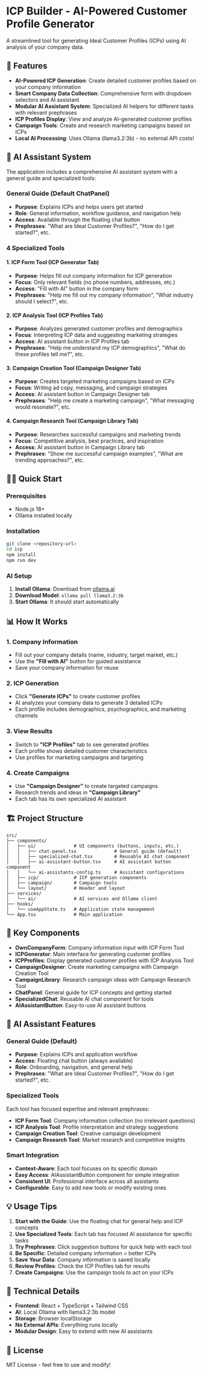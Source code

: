 # ICP Builder - AI-Powered Customer Profile Generator

A streamlined tool for generating Ideal Customer Profiles (ICPs) using AI analysis of your company data.

## 🚀 Features

- **AI-Powered ICP Generation**: Create detailed customer profiles based on your company information
- **Smart Company Data Collection**: Comprehensive form with dropdown selectors and AI assistant
- **Modular AI Assistant System**: Specialized AI helpers for different tasks with relevant prephrases
- **ICP Profiles Display**: View and analyze AI-generated customer profiles
- **Campaign Tools**: Create and research marketing campaigns based on ICPs
- **Local AI Processing**: Uses Ollama (llama3.2:3b) - no external API costs!

## 🤖 AI Assistant System

The application includes a comprehensive AI assistant system with a general guide and specialized tools:

### **General Guide** (Default ChatPanel)

- **Purpose**: Explains ICPs and helps users get started
- **Role**: General information, workflow guidance, and navigation help
- **Access**: Available through the floating chat button
- **Prephrases**: "What are Ideal Customer Profiles?", "How do I get started?", etc.

### **4 Specialized Tools**

#### **1. ICP Form Tool** (ICP Generator Tab)

- **Purpose**: Helps fill out company information for ICP generation
- **Focus**: Only relevant fields (no phone numbers, addresses, etc.)
- **Access**: "Fill with AI" button in the company form
- **Prephrases**: "Help me fill out my company information", "What industry should I select?", etc.

#### **2. ICP Analysis Tool** (ICP Profiles Tab)

- **Purpose**: Analyzes generated customer profiles and demographics
- **Focus**: Interpreting ICP data and suggesting marketing strategies
- **Access**: AI assistant button in ICP Profiles tab
- **Prephrases**: "Help me understand my ICP demographics", "What do these profiles tell me?", etc.

#### **3. Campaign Creation Tool** (Campaign Designer Tab)

- **Purpose**: Creates targeted marketing campaigns based on ICPs
- **Focus**: Writing ad copy, messaging, and campaign strategies
- **Access**: AI assistant button in Campaign Designer tab
- **Prephrases**: "Help me create a marketing campaign", "What messaging would resonate?", etc.

#### **4. Campaign Research Tool** (Campaign Library Tab)

- **Purpose**: Researches successful campaigns and marketing trends
- **Focus**: Competitive analysis, best practices, and inspiration
- **Access**: AI assistant button in Campaign Library tab
- **Prephrases**: "Show me successful campaign examples", "What are trending approaches?", etc.

## 🏃‍♂️ Quick Start

### Prerequisites

- Node.js 18+
- Ollama installed locally

### Installation

```bash
git clone <repository-url>
cd icp
npm install
npm run dev
```

### AI Setup

1. **Install Ollama**: Download from [ollama.ai](https://ollama.ai)
2. **Download Model**: `ollama pull llama3.2:3b`
3. **Start Ollama**: It should start automatically

## 📊 How It Works

### 1. Company Information

- Fill out your company details (name, industry, target market, etc.)
- Use the **"Fill with AI"** button for guided assistance
- Save your company information for reuse

### 2. ICP Generation

- Click **"Generate ICPs"** to create customer profiles
- AI analyzes your company data to generate 3 detailed ICPs
- Each profile includes demographics, psychographics, and marketing channels

### 3. View Results

- Switch to **"ICP Profiles"** tab to see generated profiles
- Each profile shows detailed customer characteristics
- Use profiles for marketing campaigns and targeting

### 4. Create Campaigns

- Use **"Campaign Designer"** to create targeted campaigns
- Research trends and ideas in **"Campaign Library"**
- Each tab has its own specialized AI assistant

## 🏗️ Project Structure

```
src/
├── components/
│   ├── ui/              # UI components (buttons, inputs, etc.)
│   │   ├── chat-panel.tsx              # General guide (default)
│   │   ├── specialized-chat.tsx        # Reusable AI chat component
│   │   ├── ai-assistant-button.tsx     # AI assistant button component
│   │   └── ai-assistants-config.ts     # Assistant configurations
│   ├── icp/             # ICP generation components
│   ├── campaign/        # Campaign tools
│   └── layout/          # Header and layout
├── services/
│   └── ai/              # AI services and Ollama client
├── hooks/
│   └── useAppState.ts   # Application state management
└── App.tsx              # Main application
```

## 🎯 Key Components

- **OwnCompanyForm**: Company information input with ICP Form Tool
- **ICPGenerator**: Main interface for generating customer profiles
- **ICPProfiles**: Display generated customer profiles with ICP Analysis Tool
- **CampaignDesigner**: Create marketing campaigns with Campaign Creation Tool
- **CampaignLibrary**: Research campaign ideas with Campaign Research Tool
- **ChatPanel**: General guide for ICP concepts and getting started
- **SpecializedChat**: Reusable AI chat component for tools
- **AIAssistantButton**: Easy-to-use AI assistant buttons

## 🤖 AI Assistant Features

### **General Guide (Default)**

- **Purpose**: Explains ICPs and application workflow
- **Access**: Floating chat button (always available)
- **Role**: Onboarding, navigation, and general help
- **Prephrases**: "What are Ideal Customer Profiles?", "How do I get started?", etc.

### **Specialized Tools**

Each tool has focused expertise and relevant prephrases:

- **ICP Form Tool**: Company information collection (no irrelevant questions)
- **ICP Analysis Tool**: Profile interpretation and strategy suggestions
- **Campaign Creation Tool**: Creative campaign development
- **Campaign Research Tool**: Market research and competitive insights

### **Smart Integration**

- **Context-Aware**: Each tool focuses on its specific domain
- **Easy Access**: AIAssistantButton component for simple integration
- **Consistent UI**: Professional interface across all assistants
- **Configurable**: Easy to add new tools or modify existing ones

## 💡 Usage Tips

1. **Start with the Guide**: Use the floating chat for general help and ICP concepts
2. **Use Specialized Tools**: Each tab has focused AI assistance for specific tasks
3. **Try Prephrases**: Click suggestion buttons for quick help with each tool
4. **Be Specific**: Detailed company information = better ICPs
5. **Save Your Data**: Company information is saved locally
6. **Review Profiles**: Check the ICP Profiles tab for results
7. **Create Campaigns**: Use the campaign tools to act on your ICPs

## 🔧 Technical Details

- **Frontend**: React + TypeScript + Tailwind CSS
- **AI**: Local Ollama with llama3.2:3b model
- **Storage**: Browser localStorage
- **No External APIs**: Everything runs locally
- **Modular Design**: Easy to extend with new AI assistants

## 📝 License

MIT License - feel free to use and modify!
